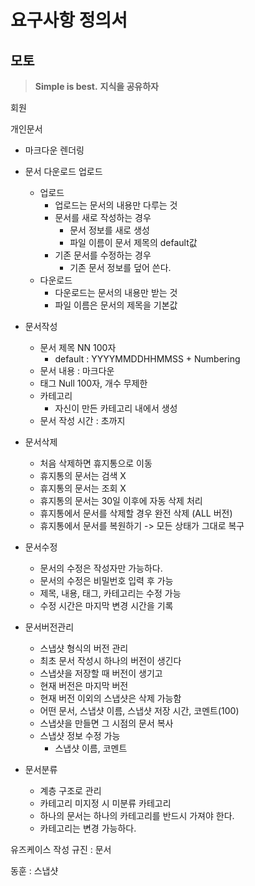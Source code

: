 # 요구사항 정의서

## 모토

> **Simple is best.**
> **지식을 공유하자**



회원

개인문서

* 마크다운 렌더링

* 문서 다운로드 업로드

  * 업로드
    * 업로드는 문서의 내용만 다루는 것
    * 문서를 새로 작성하는 경우
      * 문서 정보를 새로 생성
      * 파일 이름이 문서 제목의 default값
    * 기존 문서를 수정하는 경우
      * 기존 문서 정보를 덮어 쓴다.
  * 다운로드
    * 다운로드는 문서의 내용만 받는 것
    * 파일 이름은 문서의 제목을 기본값

* 문서작성

  * 문서 제목 NN 100자
    * default : YYYYMMDDHHMMSS + Numbering
  * 문서 내용 : 마크다운
  * 태그 Null 100자, 개수 무제한
  * 카테고리
    * 자신이 만든 카테고리 내에서 생성
  * 문서 작성 시간 : 초까지

* 문서삭제

  * 처음 삭제하면 휴지통으로 이동
  * 휴지통의 문서는 검색 X
  * 휴지통의 문서는 조회 X
  * 휴지통의 문서는 30일 이후에 자동 삭제 처리
  * 휴지통에서 문서를 삭제할 경우 완전 삭제 (ALL 버전)
  * 휴지통에서 문서를 복원하기 -> 모든 상태가 그대로 복구

* 문서수정

  * 문서의 수정은 작성자만 가능하다.
  * 문서의 수정은 비밀번호 입력 후 가능
  * 제목, 내용, 태그, 카테고리는 수정 가능
  * 수정 시간은 마지막 변경 시간을 기록

* 문서버전관리

  * 스냅샷 형식의 버전 관리
  * 최초 문서 작성시 하나의 버전이 생긴다
  * 스냅샷을 저장할 때 버전이 생기고
  * 현재 버전은 마지막 버전
  * 현재 버전 이외의 스냅샷은 삭제 가능함
  * 어떤 문서, 스냅샷 이름, 스냅샷 저장 시간, 코멘트(100)
  * 스냅샷을 만들면 그 시점의 문서 복사
  * 스냅샷 정보 수정 가능
    * 스냅샷 이름, 코멘트

* 문서분류

  * 계층 구조로 관리
  * 카테고리 미지정 시 미분류 카테고리
  * 하나의 문서는 하나의 카테고리를 반드시 가져야 한다.
  * 카테고리는 변경 가능하다.



유즈케이스 작성
규진 : 문서


동훈 : 스냅샷
